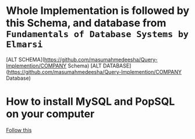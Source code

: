 # Whole Implementation is followed by this Schema, and database from `Fundamentals of Database Systems by Elmarsi`
[ALT SCHEMA](https://github.com/masumahmedeesha/Query-Implemention/COMPANY Schema)
[ALT DATABASE](https://github.com/masumahmedeesha/Query-Implemention/COMPANY Database)

# How to install MySQL and PopSQL on your computer
[Follow this](https://www.mikedane.com/databases/sql/mysql-windows-installation/)



